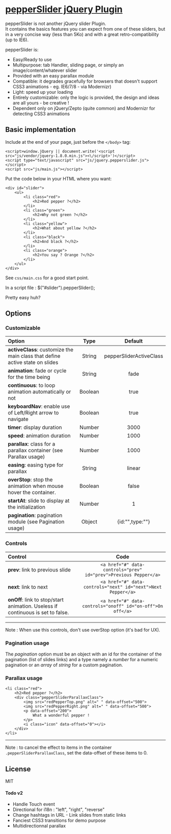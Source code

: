 # [pepperSlider jQuery Plugin](https://github.com/DamienSeguin/pepperSlider)

pepperSlider is not another jQuery slider Plugin.  
It contains the basics features you can expect from one of these sliders, but in a very concise way (less than 5Ko) and with a great retro-compatibility (up to IE6).

pepperSlider is:
* Easy/Ready to use
* Multipurpose: tab Handler, sliding page, or simply an image/content/whatever slider
* Provided with an easy parallax module
* Compatible: it degrades gracefully for browsers that doesn't support CSS3 animations - eg. IE6/7/8 - via Modernizr)
* Light: speed up your loading
* Entirely customizable: only the logic is provided, the design and ideas are all yours - be creative !
* Dependent only on jQuery/Zepto (quite common) and Modernizr for detecting CSS3 animations

## Basic implementation
Include at the end of your page, just before the `</body>` tag:

	<script>window.jQuery || document.write('<script src="js/vendor/jquery-1.8.0.min.js"><\/script>')</script>
	<script type="text/javascript" src="js/jquery.pepperslider.js"></script>
	<script src="js/main.js"></script>

Put the code below in your HTML where you want:

	<div id="slider">
		<ul>
			<li class="red">
				<h2>Red pepper ?</h2>
			</li>
			<li class="green">
				<h2>Why not green ?</h2>
			</li>
			<li class="yellow">
				<h2>What about yellow ?</h2>
			</li>
			<li class="black">
				<h2>And black ?</h2>
			</li>
			<li class="orange">
				<h2>You say ? Orange ?</h2>
			</li>
		</ul>
	</div>

See `css/main.css` for a good start point.

In a script file :
	$("#slider").pepperSlider();

Pretty easy huh?

## Options

### Customizable

|Option|Type|Default
|:---------|:---------:|:----------:|
|**activeClass**: customize the main class that define active state on slides|String|pepperSliderActiveClass|
|**animation**: fade or cycle for the time being|String|fade|
|**continuous**: to loop animation automatically or not|Boolean|true|
|**keyboardNav**: enable use of Left/Right arrow to navigate|Boolean|true|
|**timer**: display duration|Number|3000|
|**speed**: animation duration|Number|1000|
|**parallax**: class for a parallax container (see Parallax usage)|Number|1000|
|**easing**: easing type for parallax|String|linear|
|**overStop**: stop the animation when mouse hover the container.|Boolean|false|
|**startAt**: slide to display at the initialization|Number|1|
|**pagination**: pagination module (see Pagination usage)|Object|{id:"",type:""}|

### Controls

|Control|Code
|:---------|:---------:|
|**prev**: link to previous slide |`<a href="#" data-controls="prev" id="prev">Previous Pepper</a>`|
|**next**: link to next |`<a href="#" data-controls="next" id="next">Next Pepper</a>`|
|**onOff**: link to stop/start animation. Useless if continuous is set to false. |`<a href="#" data-controls="onoff" id="on-off">On off</a>`|

---
Note : When use this controls, don't use overStop option (it's bad for UX).

### Pagination usage
The *pagination* option must be an object with an id for the container of the pagination (list of slides links) and a type namely a *number* for a numeric pagination or an *array* of *string* for a custom pagination.

### Parallax usage


	<li class="red">
		<h2>Red pepper ?</h2>
		<div class="pepperSliderParallaxClass">
			<img src="redPepperTop.png" alt=" " data-offset="500">
			<img src="redPepperRight.png" alt=" " data-offset="500">
			<p data-offset="200">
				What a wonderful pepper !
			</p>
			<i class="icon" data-offset="0"></i>
		</div>
	</li>

---
Note : to cancel the effect to items in the container `.pepperSliderParallaxClass`, set the data-offset of these items to 0.


## License
MIT

#### Todo v2
* Handle Touch event
* Directional for i18n : "left", "right", "reverse"
* Change hashtags in URL - Link slides from static links
* Fanciest CSS3 transitions for demo purpose
* Multidirectionnal parallax